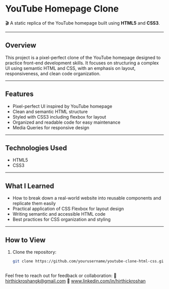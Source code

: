# YouTube Homepage Clone

🎬 A static replica of the YouTube homepage built using **HTML5** and **CSS3**.

---

## Overview

This project is a pixel-perfect clone of the YouTube homepage designed to practice front-end development skills. It focuses on structuring a complex UI using semantic HTML and CSS, with an emphasis on layout, responsiveness, and clean code organization.

---

## Features

- Pixel-perfect UI inspired by YouTube homepage  
- Clean and semantic HTML structure  
- Styled with CSS3 including flexbox for layout  
- Organized and readable code for easy maintenance  
- Media Queries for responsive design

---

## Technologies Used

- HTML5  
- CSS3  

---

## What I Learned

- How to break down a real-world website into reusable components and replicate them easily 
- Practical application of CSS Flexbox for layout design  
- Writing semantic and accessible HTML code  
- Best practices for CSS organization and styling  

---

## How to View

1. Clone the repository:  
   ```bash
   git clone https://github.com/yourusername/youtube-clone-html-css.git
  

Feel free to reach out for feedback or collaboration:
📧 hirthickroshangk@gmail.com
🔗 www.linkedin.com/in/hirthickroshan
